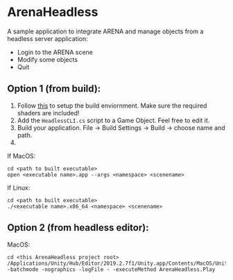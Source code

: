 # ArenaHeadless
A sample application to integrate ARENA and manage objects from a headless server application:
- Login to the ARENA scene
- Modify some objects
- Quit

## Option 1 (from build):
1. Follow [this](https://docs.arenaxr.org/content/unity/build.html) to setup the build enviornment. Make sure the required shaders are included!
2. Add the `HeadlessCLI.cs` script to a Game Object. Feel free to edit it.
3. Build your application. File -> Build Settings -> Build -> choose name and path.
4.

If MacOS:
```shell
cd <path to built executable>
open <executable name>.app --args <namespace> <scenename>
```
If Linux:
```shell
cd <path to built executable>
./<executable name>.x86_64 <namespace> <scenename>
```

## Option 2 (from headless editor):
MacOS:
```shell
cd <this ArenaHeadless project root>
/Applications/Unity/Hub/Editor/2019.2.7f1/Unity.app/Contents/MacOS/Unity -batchmode -nographics -logFile - -executeMethod ArenaHeadless.Play
```
